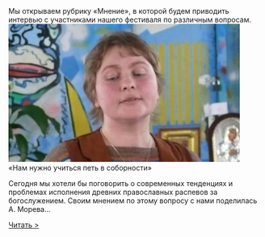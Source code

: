 <div class="italic-center">Мы открываем рубрику «Мнение», в которой будем приводить интервью с участниками нашего фестиваля по различным вопросам.</div>
<div class="article-preview">
<img class="preview-img" src="https://raw.githubusercontent.com/Max1992/fde-storage/master/pictures/facts/opinion-1.jpg" />
<div>
<div class="preview-title">«Нам нужно учиться петь в соборности»</div>
<p>Сегодня мы хотели бы поговорить о современных тенденциях и проблемах исполнения древних православных распевов за богослужением. Своим мнением по этому вопросу с нами поделилась А. Морева…</p>
<a href="{{opinion-1}}" class="preview-link">Читать ></a>
</div>
</div>
